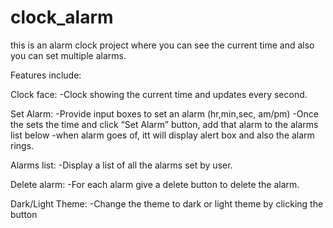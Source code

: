 # clock_alarm
this is an alarm clock project where you can see the current time and also you can set multiple alarms.

Features include:

Clock face:
-Clock showing the current time and updates every second.

Set Alarm:
-Provide input boxes to set an alarm (hr,min,sec, am/pm)
-Once the sets the time and click “Set Alarm” button, add that alarm to the alarms list below
-when alarm goes of, itt will display alert box and also the alarm rings.


Alarms list:
-Display a list of all the alarms set by user.

Delete alarm:
-For each alarm give a delete button to delete the alarm.

Dark/Light Theme:
-Change the theme to dark or light theme by clicking the button

